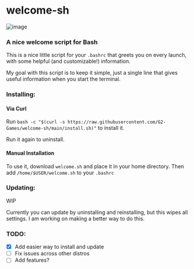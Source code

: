 # welcome-sh
![image](https://user-images.githubusercontent.com/72430668/188241809-fd94292e-23a4-4bba-bb76-82b863bbdddb.png)
### A nice welcome script for Bash
This is a nice little script for your `.bashrc` that greets you on every launch, with some helpful (and customizable!) information.

My goal with this script is to keep it simple, just a single line that gives useful information when you start the terminal.

### Installing:
#### Via Curl
Run `bash -c "$(curl -s https://raw.githubusercontent.com/G2-Games/welcome-sh/main/install.sh)"` to install it. 

Run it again to uninstall.

#### Manual Installation
To use it, download `welcome.sh` and place it in your home directory. Then add `/home/$USER/welcome.sh` to your `.bashrc`

### Updating:
WIP

Currently you can update by uninstalling and reinstalling, but this wipes all settings. I am working on making a better way to do this.

### TODO:
- [x] Add easier way to install and update
- [ ] Fix issues across other distros
- [ ] Add features?
